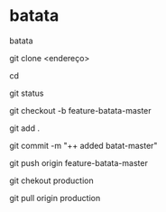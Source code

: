 # batata
batata


git clone <endereço>

cd <nomedorepositorio>

git status

git checkout -b feature-batata-master

git add .

git commit -m "++ added batat-master"


git push origin feature-batata-master


git chekout production

git pull origin production